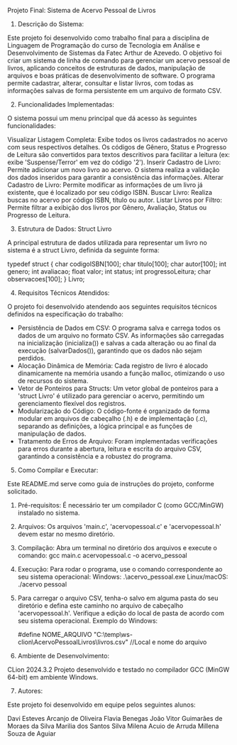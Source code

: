 Projeto Final: Sistema de Acervo Pessoal de Livros

1. Descrição do Sistema:

Este projeto foi desenvolvido como trabalho final para a disciplina de Linguagem de Programação do curso de Tecnologia em Análise e Desenvolvimento de Sistemas da Fatec Arthur de Azevedo.
O objetivo foi criar um sistema de linha de comando para gerenciar um acervo pessoal de livros, aplicando conceitos de estruturas de dados, manipulação de arquivos e boas práticas de desenvolvimento de software. 
O programa permite cadastrar, alterar, consultar e listar livros, com todas as informações salvas de forma persistente em um arquivo de formato CSV.

2. Funcionalidades Implementadas:

O sistema possui um menu principal que dá acesso às seguintes funcionalidades:

Visualizar Listagem Completa: Exibe todos os livros cadastrados no acervo com seus respectivos detalhes. Os códigos de Gênero, Status e Progresso de Leitura são convertidos para textos descritivos para facilitar a leitura (ex: exibe 'Suspense/Terror' em vez do código '2').
Inserir Cadastro de Livro: Permite adicionar um novo livro ao acervo. O sistema realiza a validação dos dados inseridos para garantir a consistência das informações.
Alterar Cadastro de Livro: Permite modificar as informações de um livro já existente, que é localizado por seu código ISBN.
Buscar Livro: Realiza buscas no acervo por código ISBN, título ou autor.
Listar Livros por Filtro: Permite filtrar a exibição dos livros por Gênero, Avaliação, Status ou Progresso de Leitura.

3. Estrutura de Dados: Struct Livro

A principal estrutura de dados utilizada para representar um livro no sistema é a struct Livro, definida da seguinte forma:

typedef struct {
    char codigoISBN[100];
    char titulo[100];
    char autor[100];
    int genero;
    int avaliacao;
    float valor;
    int status;
    int progressoLeitura;
    char observacoes[100];
} Livro;


4. Requisitos Técnicos Atendidos:

O projeto foi desenvolvido atendendo aos seguintes requisitos técnicos definidos na especificação do trabalho:

- Persistência de Dados em CSV: O programa salva e carrega todos os dados de um arquivo no formato CSV. As informações são carregadas na inicialização (inicializa()) e salvas a cada alteração ou ao final da execução (salvarDados()), garantindo que os dados não sejam perdidos.
- Alocação Dinâmica de Memória: Cada registro de livro é alocado dinamicamente na memória usando a função malloc, otimizando o uso de recursos do sistema.
- Vetor de Ponteiros para Structs: Um vetor global de ponteiros para a 'struct Livro' é utilizado para gerenciar o acervo, permitindo um gerenciamento flexível dos registros.
- Modularização do Código: O código-fonte é organizado de forma modular em arquivos de cabeçalho (.h) e de implementação (.c), separando as definições, a lógica principal e as funções de manipulação de dados.
- Tratamento de Erros de Arquivo: Foram implementadas verificações para erros durante a abertura, leitura e escrita do arquivo CSV, garantindo a consistência e a robustez do programa.

5. Como Compilar e Executar:

Este README.md serve como guia de instruções do projeto, conforme solicitado.

1.  Pré-requisitos: É necessário ter um compilador C (como GCC/MinGW) instalado no sistema.
2.  Arquivos: Os arquivos 'main.c', 'acervopessoal.c' e 'acervopessoal.h' devem estar no mesmo diretório.
3.  Compilação: Abra um terminal no diretório dos arquivos e execute o comando: gcc main.c acervopessoal.c -o acervo_pessoal
4.  Execução: Para rodar o programa, use o comando correspondente ao seu sistema operacional:
	Windows: .\acervo_pessoal.exe
	Linux/macOS: ./acervo pessoal
5.  Para carregar o arquivo CSV, tenha-o salvo em alguma pasta do seu diretório e defina este caminho no arquivo de cabeçalho 'acervopessoal.h'. Verifique a edição do local de pasta de acordo com seu sistema operacional. Exemplo do Windows:

	#define NOME_ARQUIVO "C:\\temp\\ws-clion\\AcervoPessoalLivros\\livros.csv" //Local e nome do arquivo

6. Ambiente de Desenvolvimento: 

CLion 2024.3.2
Projeto desenvolvido e testado no compilador GCC (MinGW 64-bit) em ambiente Windows.

7. Autores:

Este projeto foi desenvolvido em equipe pelos seguintes alunos:

Davi Esteves Arcanjo de Oliveira
Flavia Benegas
João Vitor Guimarães de Moraes da Silva
Marilia dos Santos Silva
Milena Acuio de Arruda
Millena Souza de Aguiar